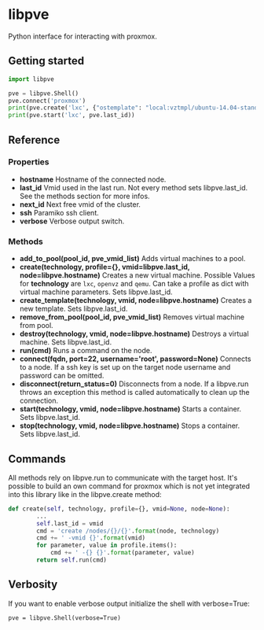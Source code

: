 # libpve

Python interface for interacting with proxmox.

## Getting started

```python
import libpve

pve = libpve.Shell()
pve.connect('proxmox')
print(pve.create('lxc', {"ostemplate": "local:vztmpl/ubuntu-14.04-standard_14.04-1_amd64.tar.gz"}))
print(pve.start('lxc', pve.last_id))
```

## Reference

### Properties

* **hostname** Hostname of the connected node.
* **last_id** Vmid used in the last run. Not every method sets libpve.last_id. See the methods section for more infos.
* **next_id** Next free vmid of the cluster.
* **ssh** Paramiko ssh client.
* **verbose** Verbose output switch.

### Methods

* **add_to_pool(pool_id, pve_vmid_list)** Adds virtual machines to a pool.
* **create(technology, profile={}, vmid=libpve.last_id, node=libpve.hostname)** Creates a new virtual machine. Possible Values for **technology** are `lxc`, `openvz` and `qemu`. Can take a profile as dict with virtual machine parameters. Sets libpve.last_id.
* **create_template(technology, vmid, node=libpve.hostname)** Creates a new template. Sets libpve.last_id.
* **remove_from_pool(pool_id, pve_vmid_list)** Removes virtual machine from pool.
* **destroy(technology, vmid, node=libpve.hostname)** Destroys a virtual machine. Sets libpve.last_id.
* **run(cmd)** Runs a command on the node.
* **connect(fqdn, port=22, username='root', password=None)** Connects to a node. If a ssh key is set up on the target node username and password can be omitted.
* **disconnect(return_status=0)** Disconnects from a node. If a libpve.run throws an exception this method is called automatically to clean up the connection.
* **start(technology, vmid, node=libpve.hostname)** Starts a container. Sets libpve.last_id.
* **stop(technology, vmid, node=libpve.hostname)** Stops a container. Sets libpve.last_id.

## Commands

All methods rely on libpve.run to communicate with the target host. It's possible to build an own command for proxmox which is not yet integrated into this library like in the libpve.create method:

```python
def create(self, technology, profile={}, vmid=None, node=None):
        ...
        self.last_id = vmid
        cmd = 'create /nodes/{}/{}'.format(node, technology)
        cmd += ' -vmid {}'.format(vmid)
        for parameter, value in profile.items():
            cmd += ' -{} {}'.format(parameter, value)
        return self.run(cmd)
```

## Verbosity

If you want to enable verbose output initialize the shell with verbose=True:

```
pve = libpve.Shell(verbose=True)
```
